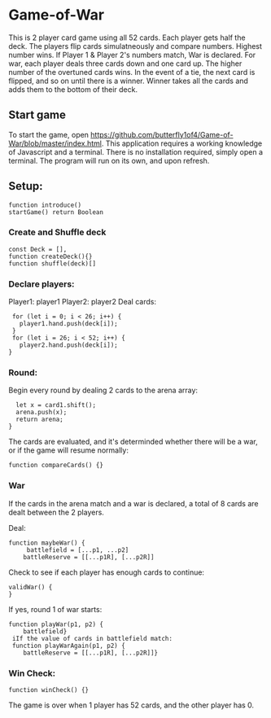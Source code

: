 # Game-of-War

This is 2 player card game using all 52 cards. Each player gets half the deck. The players flip cards simulatneously and compare numbers. Highest number wins. If Player 1 & Player 2's numbers match, War is declared. For war, each player deals three cards down and one card up. The higher number of the overtuned cards wins. In the event of a tie, the next card is flipped, and so on until there is a winner. Winner takes all the cards and adds them to the bottom of their deck.

## Start game

To start the game, open <https://github.com/butterfly1of4/Game-of-War/blob/master/index.html>. This application requires a working knowledge of Javascript and a terminal. There is no installation required, simply open a terminal. The program will run on its own, and upon refresh.

## Setup:

```
function introduce()
startGame() return Boolean

```

### Create and Shuffle deck

```
const Deck = [],
function createDeck(){}
function shuffle(deck)[]
```

### Declare players:

Player1: player1
Player2: player2
Deal cards: 
```
 for (let i = 0; i < 26; i++) {
   player1.hand.push(deck[i]);
 }
 for (let i = 26; i < 52; i++) {
   player2.hand.push(deck[i]);
}
```

### Round:

Begin every round by dealing 2 cards to the arena array:

```function playCard(card1) {
  let x = card1.shift();
  arena.push(x);
  return arena;
}
```

The cards are evaluated, and it's determinded whether there will be a war, or if the game will resume normally: 
```
function compareCards() {}

```
### War
If the cards in the arena match and a war is declared, a total of 8 cards are dealt between the 2 players. 

Deal: 
```
function maybeWar() {
     battlefield = [...p1, ...p2]
    battleReserve = [[...p1R], [...p2R]]
```
Check to see if each player has enough cards to continue: 
```
validWar() {
}
```
If yes, round 1 of war starts:
```
function playWar(p1, p2) {
    battlefield}
 iIf the value of cards in battlefield match: 
 function playWarAgain(p1, p2) {
    battleReserve = [[...p1R], [...p2R]]}
```
### Win Check: 
```
function winCheck() {}
```

The game is over when 1 player has 52 cards, and the other player has 0.